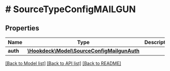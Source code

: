 # # SourceTypeConfigMAILGUN

## Properties

Name | Type | Description | Notes
------------ | ------------- | ------------- | -------------
**auth** | [**\Hookdeck\Model\SourceConfigMailgunAuth**](SourceConfigMailgunAuth.md) |  | [optional]

[[Back to Model list]](../../README.md#models) [[Back to API list]](../../README.md#endpoints) [[Back to README]](../../README.md)
